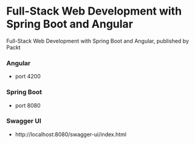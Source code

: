 # Full-Stack Web Development with Spring Boot and Angular
Full-Stack Web Development with Spring Boot and Angular, published by Packt

### Angular
- port 4200

### Spring Boot
- port 8080

### Swagger UI
- http://localhost:8080/swagger-ui/index.html